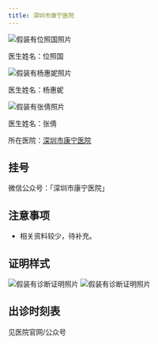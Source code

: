```yaml
---
title: 深圳市康宁医院
---
```


![假装有位照国照片](images/doctor/wei-zhaoguo.png)

医生姓名：位照国

![假装有杨惠妮照片](images/doctor/yang-huini.jpg)

医生姓名：杨惠妮

![假装有张倩照片](images/doctor/zhang-qian.png)

医生姓名：张倩

所在医院：[深圳市康宁医院](https://www.amap.com/place/B02F37VEIG)

## 挂号

微信公众号：「深圳市康宁医院」

## 注意事项

- 相关资料较少，待补充。

## 证明样式

![假装有诊断证明照片](images/doctor/shenzhen-kangning-zm.jpg)
![假装有诊断证明照片](images/doctor/zhang-qian-zm.jpg)

## 出诊时刻表

见医院官网/公众号
